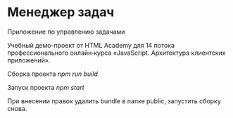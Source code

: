# Менеджер задач

Приложение по управлению задачами

Учебный демо-проект от HTML Academy для 14 потока профессионального онлайн‑курса «JavaScript. Архитектура клиентских приложений».

Сборка проекта *npm run build*

Запуск проекта *npm start*

При внесении правок удалить bundle в папке public, запустить сборку снова.
